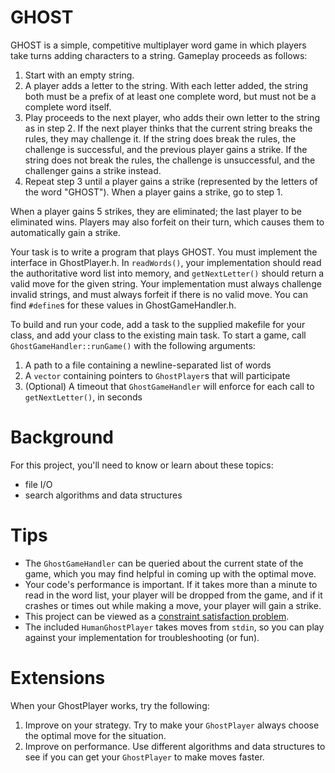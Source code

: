 # GHOST
GHOST is a simple, competitive multiplayer word game in which players take turns adding characters to a string. Gameplay proceeds as follows:

1. Start with an empty string.
2. A player adds a letter to the string. With each letter added, the string both must be a prefix of at least one complete word, but must not be a complete word itself.
3. Play proceeds to the next player, who adds their own letter to the string as in step 2. If the next player thinks that the current string breaks the rules, they may challenge it. If the string does break the rules, the challenge is successful, and the previous player gains a strike. If the string does not break the rules, the challenge is unsuccessful, and the challenger gains a strike instead.
4. Repeat step 3 until a player gains a strike (represented by the letters of the word "GHOST"). When a player gains a strike, go to step 1.

When a player gains 5 strikes, they are eliminated; the last player to be eliminated wins. Players may also forfeit on their turn, which causes them to automatically gain a strike.

Your task is to write a program that plays GHOST. You must implement the interface in GhostPlayer.h. In `readWords()`, your implementation should read the authoritative word list into memory, and `getNextLetter()` should return a valid move for the given string. Your implementation must always challenge invalid strings, and must always forfeit if there is no valid move. You can find `#define`s for these values in GhostGameHandler.h.

To build and run your code, add a task to the supplied makefile for your class, and add your class to the existing main task. To start a game, call `GhostGameHandler::runGame()` with the following arguments:

1. A path to a file containing a newline-separated list of words
2. A `vector` containing pointers to `GhostPlayer`s that will participate
3. (Optional) A timeout that `GhostGameHandler` will enforce for each call to `getNextLetter()`, in seconds

# Background
For this project, you'll need to know or learn about these topics:

 * file I/O
 * search algorithms and data structures

# Tips
 * The `GhostGameHandler` can be queried about the current state of the game, which you may find helpful in coming up with the optimal move.
 * Your code's performance is important. If it takes more than a minute to read in the word list, your player will be dropped from the game, and if it crashes or times out while making a move, your player will gain a strike.
 * This project can be viewed as a [constraint satisfaction problem](https://en.wikipedia.org/wiki/Constraint_satisfaction_problem).
 * The included `HumanGhostPlayer` takes moves from `stdin`, so you can play against your implementation for troubleshooting (or fun).

# Extensions
When your GhostPlayer works, try the following:

1. Improve on your strategy. Try to make your `GhostPlayer` always choose the optimal move for the situation.
2. Improve on performance. Use different algorithms and data structures to see if you can get your `GhostPlayer` to make moves faster.
